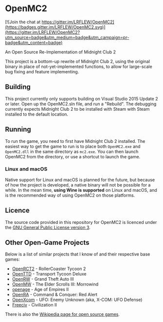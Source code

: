 # OpenMC2

[![Join the chat at https://gitter.im/LRFLEW/OpenMC2](https://badges.gitter.im/LRFLEW/OpenMC2.svg)](https://gitter.im/LRFLEW/OpenMC2?utm_source=badge&utm_medium=badge&utm_campaign=pr-badge&utm_content=badge)

An Open Source Re-Implementation of Midnight Club 2

This project is a bottom-up rewrite of Midnight Club 2,
using the original binary in place of not-yet-implemented functions,
to allow for large-scale bug fixing and feature implementing.

## Building

This project currently only supports building on
Visual Studio 2015 Update 2 or later.
Open up the OpenMC2.sln file, and run a "Rebuild".
The debugging currently expects Midnight Club 2 to be installed with Steam
with Steam installed to the default location.

## Running

To run the game, you need to first have Midnight Club 2 installed.
The easiest way to get the game to run is to place both `OpenMC2.exe`
and `OpenMC2.dll` in the same directory as `mc2.exe`. You can then
launch OpenMC2 from the directory, or use a shortcut to launch the game.

### Linux and macOS

Native support for Linux and macOS is planned for the future, but because of how
the project is developed, a native binary will not be possible for a while.
In the mean time, **using Wine is supported** on Linux and macOS, and is the
recommended way of using OpenMC2 on those platforms.

## Licence

The source code provided in this repository for
OpenMC2 is licenced under the [GNU General Public License version 3](https://www.gnu.org/licenses/gpl.html).

## Other Open-Game Projects

Below is a list of similar projects that I know of and their respective base games:

 * [OpenRCT2](https://github.com/OpenRCT2/OpenRCT2) - RollerCoaster Tycoon 2
 * [OpenTTD](https://www.openttd.org/) - Transport Tycoon Deluxe
 * [OpenRW](https://github.com/rwengine/openrw) - Grand Theft Auto III
 * [OpenMW](https://openmw.org/) - The Elder Scrolls III: Morrowind
 * [openage](https://github.com/SFTtech/openage) - Age of Empires II
 * [OpenRA](https://github.com/OpenRA/OpenRA) - Command & Conquer: Red Alert
 * [OpenXcom](http://openxcom.org) - UFO: Enemy Unknown (aka, X-COM: UFO Defense)
 * [Freeciv](http://www.freeciv.org) - Civilization II

There is also the [Wikipedia page for open source games](https://en.wikipedia.org/wiki/List_of_open-source_video_games).
